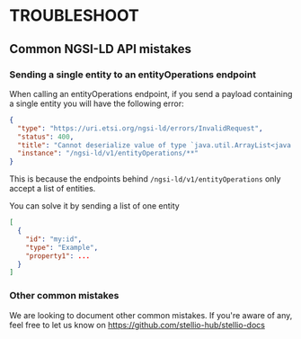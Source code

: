 # TROUBLESHOOT


## Common NGSI-LD API mistakes 

### Sending a single entity to an entityOperations endpoint

When calling an entityOperations endpoint, if you send a payload containing a single entity you will have the following error: 
```json
{
  "type": "https://uri.etsi.org/ngsi-ld/errors/InvalidRequest",
  "status": 400,
  "title": "Cannot deserialize value of type `java.util.ArrayList<java.util.Map<java.lang.Object,java.lang.Object>>` from Object value (token `JsonToken.START_OBJECT`)\n at [Source: REDACTED (`StreamReadFeature.INCLUDE_SOURCE_IN_LOCATION` disabled); line: 1, column: 1]",
  "instance": "/ngsi-ld/v1/entityOperations/**"
}
```
This is because the endpoints behind `/ngsi-ld/v1/entityOperations` only accept a list of entities. 

You can solve it by sending a list of one entity

```json
[
  {
    "id": "my:id",
    "type": "Example",
    "property1": ...
  }
]
```
### Other common mistakes

We are looking to document other common mistakes.
If you're aware of any, feel free to let us know on https://github.com/stellio-hub/stellio-docs
